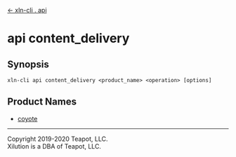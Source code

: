 [<- xln-cli . api](../index.md)

# api content_delivery

## Synopsis

```
xln-cli api content_delivery <product_name> <operation> [options]
```

## Product Names

* [coyote](coyote/index.md)

---
Copyright 2019-2020 Teapot, LLC.  
Xilution is a DBA of Teapot, LLC.
